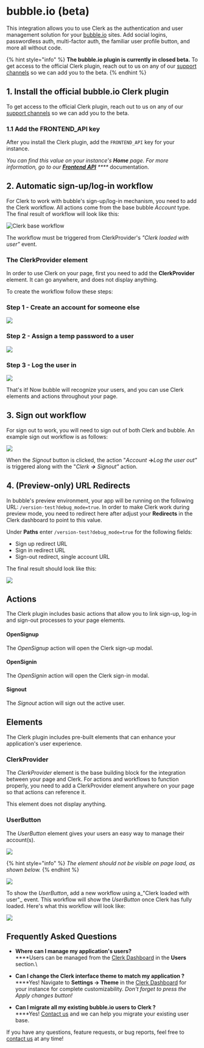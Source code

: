 # bubble.io (beta)

This integration allows you to use Clerk as the authentication and user management solution for your [bubble.io](https://bubble.io) sites. Add social logins, passwordless auth, multi-factor auth, the familiar user profile button, and more all without code.

{% hint style="info" %}
**The bubble.io plugin is currently in closed beta.** To get access to the official Clerk plugin, reach out to us on any of our [support channels](https://clerk.dev/support) so we can add you to the beta.
{% endhint %}

## 1. Install the official bubble.io Clerk plugin

To get access to the official Clerk plugin, reach out to us on any of our [support channels](https://clerk.dev/support) so we can add you to the beta.

### 1.1 Add the FRONTEND\_API key

After you install the Clerk plugin, add the `FRONTEND_API` key for your instance.&#x20;

_You can find this value on your instance's **Home** page. For more information, go to our_ [_**Frontend API**_](../reference/frontend-api-reference/) _****_ documentation.

## 2. Automatic sign-up/log-in workflow

For Clerk to work with bubble's sign-up/log-in mechanism, you need to add the Clerk workflow. All actions come from the base bubble _Account_ type. The final result of workflow will look like this:&#x20;

![Clerk base workflow](<../.gitbook/assets/Screenshot 2021-07-27 at 9.34.33 AM.png>)

The workflow must be triggered from ClerkProvider's _"Clerk loaded with user"_ event.

### The ClerkProvider element

In order to use Clerk on your page, first you need to add the **ClerkProvider** element.  It can go anywhere, and does not display anything.

To create the workflow follow these steps:

### Step 1 - Create an account for someone else

![](../.gitbook/assets/bubble.io\_page\_type=custom\&name=Header\&id=peter-clerk-test-app\&test\_plugin=1626444962690x347764556487458800\_current\&tab=tabs-2.png)

### Step 2 - Assign a temp password to a user

![](<../.gitbook/assets/bubble.io\_page\_type=custom\&name=Header\&id=peter-clerk-test-app\&test\_plugin=1626444962690x347764556487458800\_current\&tab=tabs-2 (1).png>)

### Step 3 - Log the user in

![](<../.gitbook/assets/bubble.io\_page\_type=custom\&name=Header\&id=peter-clerk-test-app\&test\_plugin=1626444962690x347764556487458800\_current\&tab=tabs-2 (2).png>)

That's it! Now bubble will recognize your users, and you can use Clerk elements and actions throughout your page.

## 3. Sign out workflow

For sign out to work, you will need to sign out of both Clerk and bubble.  An example sign out workflow is as follows:

![](<../.gitbook/assets/Screenshot 2021-07-27 at 11.37.25 AM.png>)

When the _Signout_ button is clicked, the action "_Account_ **→**_Log the user out"_ is triggered along with the "_Clerk **→** Signout"_ action.

## 4. (Preview-only) URL Redirects

In bubble's preview environment, your app will be running on the following URL: `/version-test?debug_mode=true`. In order to make Clerk work during preview mode, you need to redirect here after adjust your **Redirects** in the Clerk dashboard to point to this value.&#x20;



Under **Paths** enter `/version-test?debug_mode=true` for the following fields:

* Sign up redirect URL
* Sign in redirect URL
* Sign-out redirect, single account URL

The final result should look like this:

![](../.gitbook/assets/screely-1639508959537.png)

## Actions

The Clerk plugin includes basic actions that allow you to link sign-up, log-in and sign-out processes to your page elements.

#### OpenSignup

The _OpenSignup_ action will open the Clerk sign-up modal.

#### OpenSignin

The _OpenSignin_ action will open the Clerk sign-in modal.

#### Signout

The _Signout_ action will sign out the active user.

## Elements

The Clerk plugin includes pre-built elements that can enhance your application's user experience.

### ClerkProvider

The _ClerkProvider_ element is the base building block for the integration between your page and Clerk. For actions and workflows to function properly, you need to add a ClerkProvider element anywhere on your page so that actions can reference it.

This element does not display anything.

### UserButton

The _UserButton_ element gives your users an easy way to manage their account(s).

![](<../.gitbook/assets/image (2).png>)

{% hint style="info" %}
_The element should not be visible on page load, as shown below._
{% endhint %}

![](../.gitbook/assets/bubble.io\_page\_type=custom\&name=Header\&id=peter-clerk-test-app\&test\_plugin=1626444962690x347764556487458800\_current\&tab=tabs-1.png)

To show the _UserButton_, add a new workflow using a_"Clerk loaded with user"_ event. This workflow will show the _UserButton_ once Clerk has fully loaded. Here's what this workflow will look like:

![](<../.gitbook/assets/image (1).png>)

## Frequently Asked Questions

* **Where can I manage my application's users?**\
  ****Users can be managed from the [Clerk Dashboard](https://dashboard.clerk.dev) in the **Users** section.\

* **Can I change the Clerk interface theme to match my application ?**\
  ****Yes! Navigate to **Settings → Theme** in the [Clerk Dashboard](https://dashboard.clerk.dev) for your instance for complete customizability.  _Don't forget to press the Apply changes button!_
* **Can I migrate all my existing bubble.io users to Clerk ?**\
  ****Yes! [Contact us](https://clerk.dev/support) and we can help you migrate your existing user base.

If you have any questions, feature requests, or bug reports, feel free to [contact us](https://clerk.dev/support) at any time!
